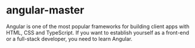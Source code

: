 # angular-master
Angular is one of the most popular frameworks for building client apps with HTML, CSS and TypeScript. If you want to establish yourself as a front-end or a full-stack developer, you need to learn Angular.
